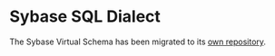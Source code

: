 # Sybase SQL Dialect

The Sybase Virtual Schema has been migrated to its [own repository](https://github.com/exasol/sybase-virtual-schema/).